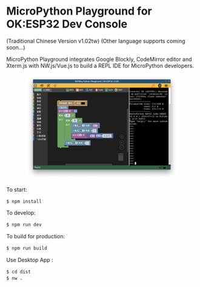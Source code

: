 # MicroPython Playground for OK:ESP32 Dev Console

(Traditional Chinese Version v1.02tw)
(Other language supports coming soon...)

MicroPython Playground integrates Google Blockly, CodeMirror editor and Xterm.js with NW.js/Vue.js to build a REPL IDE for MicroPython developers.

<p align=center>
	<img src="static/snapshot.png" width="80%" height="80%"/>
</p>

To start:
```bash
$ npm install
```
To develop:
```bash
$ npm run dev
```
To build for production:
```bash
$ npm run build
```
Use Desktop App :
```bash
$ cd dist
$ nw .
```


